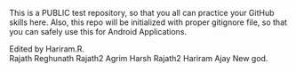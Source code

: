 This is a PUBLIC test repository, so that you all can practice your GitHub skills here. Also, this repo will be initialized with proper gitignore file, so that you can safely use this for Android Applications. 

Edited by Hariram.R.  
Rajath Reghunath
Rajath2
Agrim
Harsh
Rajath2
Hariram
Ajay
New god.

